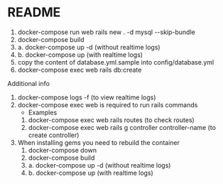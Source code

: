 # README
1. docker-compose run web rails new . -d mysql --skip-bundle
2. docker-compose build
3. a. docker-compose up -d (without realtime logs) 
3. b. docker-compose up (with realtime logs) 
4. copy the content of database.yml.sample into config/database.yml
5. docker-compose exec web rails db:create

Additional info

1. docker-compose logs -f (to view realtime logs)
2. docker-compose exec web is required to run rails commands
   - Examples
    1. docker-compose exec web rails routes (to check routes)
    2. docker-compose exec web rails g controller controller-name (to create controller)
3. When installing gems you need to rebuild the container
    1. docker-compose down
    2. docker-compose build
    3. a. docker-compose up -d (without realtime logs) 
    3. b. docker-compose up (with realtime logs) 